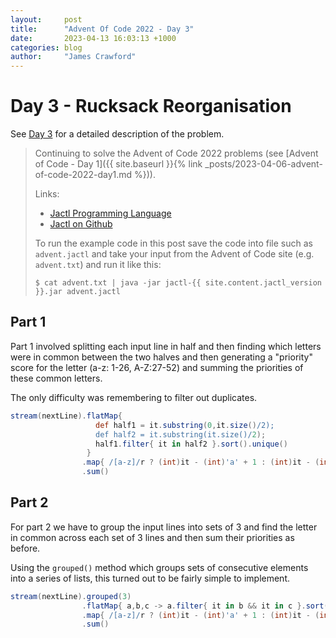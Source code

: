 ```yaml
---
layout:     post
title:      "Advent Of Code 2022 - Day 3"
date:       2023-04-13 16:03:13 +1000
categories: blog
author:     "James Crawford"
---
```


# Day 3 - Rucksack Reorganisation

See [Day 3](https://adventofcode.com/2022/day/3) for a detailed description of the problem.

> Continuing to solve the Advent of Code 2022 problems
> (see [Advent of Code - Day 1]({{ site.baseurl }}{% link _posts/2023-04-06-advent-of-code-2022-day1.md %})).
>
> Links:
> * [Jactl Programming Language](https://jactl.io)
> * [Jactl on Github](https://github.com/jaccomoc/jactl)
>
> To run the example code in this post save the code into file such as `advent.jactl` and take your input from the
> Advent of Code site (e.g. `advent.txt`) and run it like this:
> ```shell
> $ cat advent.txt | java -jar jactl-{{ site.content.jactl_version }}.jar advent.jactl 
> ```

## Part 1

Part 1 involved splitting each input line in half and then finding which letters were in common between
the two halves and then generating a "priority" score for the letter (a-z: 1-26, A-Z:27-52) and summing
the priorities of these common letters.

The only difficulty was remembering to filter out duplicates.

```groovy
stream(nextLine).flatMap{
                   def half1 = it.substring(0,it.size()/2);
                   def half2 = it.substring(it.size()/2);
                   half1.filter{ it in half2 }.sort().unique()
                 }
                .map{ /[a-z]/r ? (int)it - (int)'a' + 1 : (int)it - (int)'A' + 27 }
                .sum()
```

## Part 2

For part 2 we have to group the input lines into sets of 3 and find the letter in common across each set of 3
lines and then sum their priorities as before.

Using the `grouped()` method which groups sets of consecutive elements into a series of lists, this turned out
to be fairly simple to implement.

```groovy
stream(nextLine).grouped(3)
                .flatMap{ a,b,c -> a.filter{ it in b && it in c }.sort().unique() }
                .map{ /[a-z]/r ? (int)it - (int)'a' + 1 : (int)it - (int)'A' + 27 }
                .sum()
```
